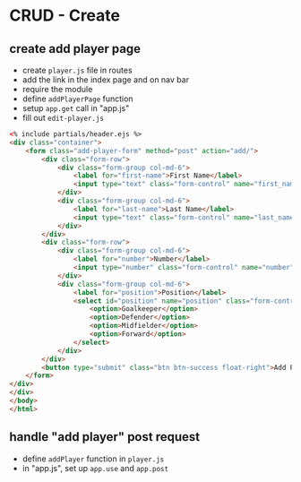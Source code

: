 # **C**RUD - Create
## create add player page
- create `player.js` file in routes
- add the link in the index page and on nav bar
- require the module
- define `addPlayerPage` function
- setup `app.get` call in "app.js"
- fill out `edit-player.js`

```html
<% include partials/header.ejs %>
<div class="container">
    <form class="add-player-form" method="post" action="add/">
        <div class="form-row">
            <div class="form-group col-md-6">
                <label for="first-name">First Name</label>
                <input type="text" class="form-control" name="first_name" id="first-name" required>
            </div>
            <div class="form-group col-md-6">
                <label for="last-name">Last Name</label>
                <input type="text" class="form-control" name="last_name" id="last-name" required>
            </div>
        </div>
        <div class="form-row">
            <div class="form-group col-md-6">
                <label for="number">Number</label>
                <input type="number" class="form-control" name="number" id="number" placeholder="Number" required>
            </div>
            <div class="form-group col-md-6">
                <label for="position">Position</label>
                <select id="position" name="position" class="form-control" required>
                    <option>Goalkeeper</option>
                    <option>Defender</option>
                    <option>Midfielder</option>
                    <option>Forward</option>
                </select>
            </div>
        </div>
        <button type="submit" class="btn btn-success float-right">Add Player</button>
    </form>
</div>
</div>
</body>
</html>
```

## handle "add player" post request
- define `addPlayer` function in `player.js`
- in "app.js", set up `app.use` and `app.post`
